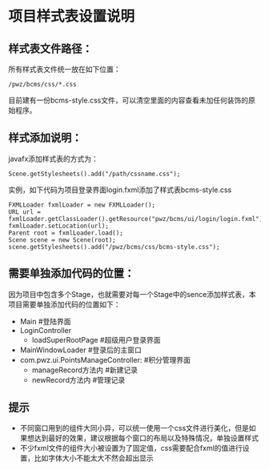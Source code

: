 # 项目样式表设置说明

## 样式表文件路径：

所有样式表文件统一放在如下位置：
    
    /pwz/bcms/css/*.css

目前建有一份bcms-style.css文件，可以清空里面的内容查看未加任何装饰的原始程序。

## 样式添加说明：

javafx添加样式表的方式为：
    
    Scene.getStylesheets().add("/path/cssname.css");
    
实例，如下代码为项目登录界面login.fxml添加了样式表bcms-style.css
    
    FXMLLoader fxmlLoader = new FXMLLoader();
    URL url = fxmlLoader.getClassLoader().getResource("pwz/bcms/ui/login/login.fxml");
    fxmlLoader.setLocation(url);
    Parent root = fxmlLoader.load();
    Scene scene = new Scene(root);
    scene.getStylesheets().add("/pwz/bcms/css/bcms-style.css");

## 需要单独添加代码的位置：

因为项目中包含多个Stage，也就需要对每一个Stage中的sence添加样式表，本项目需要单独添加代码的位置如下：

* Main  #登陆界面
* LoginController
    * loadSuperRootPage #超级用户登录界面
* MainWindowLoader  #登录后的主窗口
* com.pwz.ui.PointsManageController:   #积分管理界面
    * manageRecord方法内  #新建记录
    * newRecord方法内 #管理记录
    
## 提示

* 不同窗口用到的组件大同小异，可以统一使用一个css文件进行美化，但是如果想达到最好的效果，建议根据每个窗口的布局以及特殊情况，单独设置样式
* 不少fxml文件的组件大小被设置为了固定值，css需要配合fxml的值进行设置，比如字体大小不能太大不然会超出显示
